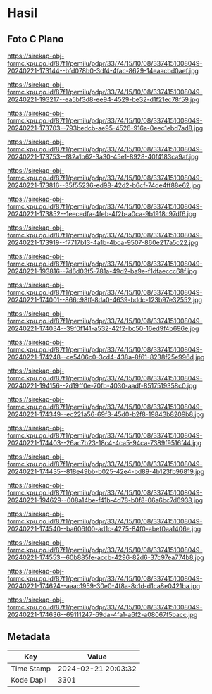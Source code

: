 # Hasil

## Foto C Plano

https://sirekap-obj-formc.kpu.go.id/87f1/pemilu/pdpr/33/74/15/10/08/3374151008049-20240221-173144--bfd078b0-3df4-4fac-8629-14eaacbd0aef.jpg

https://sirekap-obj-formc.kpu.go.id/87f1/pemilu/pdpr/33/74/15/10/08/3374151008049-20240221-193217--ea5bf3d8-ee94-4529-be32-d1f21ec78f59.jpg

https://sirekap-obj-formc.kpu.go.id/87f1/pemilu/pdpr/33/74/15/10/08/3374151008049-20240221-173703--793bedcb-ae95-4526-916a-0eec1ebd7ad8.jpg

https://sirekap-obj-formc.kpu.go.id/87f1/pemilu/pdpr/33/74/15/10/08/3374151008049-20240221-173753--f82a1b62-3a30-45e1-8928-40f4183ca9af.jpg

https://sirekap-obj-formc.kpu.go.id/87f1/pemilu/pdpr/33/74/15/10/08/3374151008049-20240221-173816--35f55236-ed98-42d2-b6cf-74de4ff88e62.jpg

https://sirekap-obj-formc.kpu.go.id/87f1/pemilu/pdpr/33/74/15/10/08/3374151008049-20240221-173852--1eecedfa-4feb-4f2b-a0ca-9b1918c97df6.jpg

https://sirekap-obj-formc.kpu.go.id/87f1/pemilu/pdpr/33/74/15/10/08/3374151008049-20240221-173919--f7717b13-4a1b-4bca-9507-860e217a5c22.jpg

https://sirekap-obj-formc.kpu.go.id/87f1/pemilu/pdpr/33/74/15/10/08/3374151008049-20240221-193816--7d6d03f5-781a-49d2-ba9e-f1dfaeccc68f.jpg

https://sirekap-obj-formc.kpu.go.id/87f1/pemilu/pdpr/33/74/15/10/08/3374151008049-20240221-174001--866c98ff-8da0-4639-bddc-123b97e32552.jpg

https://sirekap-obj-formc.kpu.go.id/87f1/pemilu/pdpr/33/74/15/10/08/3374151008049-20240221-174034--39f0f141-a532-42f2-bc50-16ed9f4b696e.jpg

https://sirekap-obj-formc.kpu.go.id/87f1/pemilu/pdpr/33/74/15/10/08/3374151008049-20240221-174248--ce5406c0-3cd4-438a-8f61-8238f25e996d.jpg

https://sirekap-obj-formc.kpu.go.id/87f1/pemilu/pdpr/33/74/15/10/08/3374151008049-20240221-194156--2d19ff0e-70fb-4030-aadf-8517519358c0.jpg

https://sirekap-obj-formc.kpu.go.id/87f1/pemilu/pdpr/33/74/15/10/08/3374151008049-20240221-174349--ec221a56-69f3-45d0-b2f8-19843b8209b8.jpg

https://sirekap-obj-formc.kpu.go.id/87f1/pemilu/pdpr/33/74/15/10/08/3374151008049-20240221-174403--26ac7b23-18c4-4ca5-94ca-7389f9516f44.jpg

https://sirekap-obj-formc.kpu.go.id/87f1/pemilu/pdpr/33/74/15/10/08/3374151008049-20240221-174435--818e49bb-b025-42e4-bd89-4b123fb96819.jpg

https://sirekap-obj-formc.kpu.go.id/87f1/pemilu/pdpr/33/74/15/10/08/3374151008049-20240221-194629--008a14be-f41b-4d78-b0f8-06a6bc7d6938.jpg

https://sirekap-obj-formc.kpu.go.id/87f1/pemilu/pdpr/33/74/15/10/08/3374151008049-20240221-174540--ba606f00-ad1c-4275-84f0-abef0aa1406e.jpg

https://sirekap-obj-formc.kpu.go.id/87f1/pemilu/pdpr/33/74/15/10/08/3374151008049-20240221-174553--60b885fe-accb-4296-82d6-37c97ea774b8.jpg

https://sirekap-obj-formc.kpu.go.id/87f1/pemilu/pdpr/33/74/15/10/08/3374151008049-20240221-174624--aaac1959-30e0-4f8a-8c1d-d1ca8e0421ba.jpg

https://sirekap-obj-formc.kpu.go.id/87f1/pemilu/pdpr/33/74/15/10/08/3374151008049-20240221-174636--69111247-69da-4fa1-a6f2-a08067f5bacc.jpg


## Metadata

| Key        | Value               |
| ---------- | ------------------- |
| Time Stamp | 2024-02-21 20:03:32 |
| Kode Dapil | 3301                |



